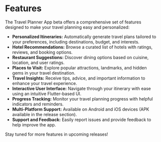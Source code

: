 # Features

The Travel Planner App beta offers a comprehensive set of features designed to make your travel planning easy and personalized:

- **Personalized Itineraries:** Automatically generate travel plans tailored to your preferences, including destinations, budget, and interests.
- **Hotel Recommendations:** Browse a curated list of hotels with ratings, reviews, and booking options.
- **Restaurant Suggestions:** Discover dining options based on cuisine, location, and user ratings.
- **Places to Visit:** Explore popular attractions, landmarks, and hidden gems in your travel destination.
- **Travel Insights:** Receive tips, advice, and important information to enhance your travel experience.
- **Interactive User Interface:** Navigate through your itinerary with ease using an intuitive Flutter-based UI.
- **Progress Tracking:** Monitor your travel planning progress with helpful indicators and reminders.
- **Multi-Platform Support:** Available on Android and iOS devices (APK available in the release section).
- **Support and Feedback:** Easily report issues and provide feedback to help improve the app.

Stay tuned for more features in upcoming releases!
